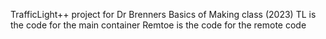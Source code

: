 TrafficLight++ project for Dr Brenners Basics of Making class (2023)
TL is the code for the main container
Remtoe is the code for the remote code
